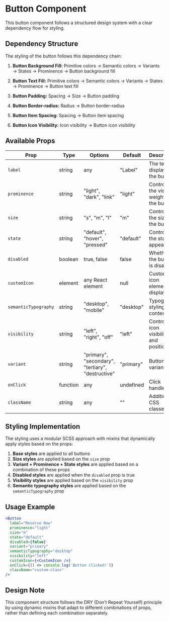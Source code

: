 # Button Component

This button component follows a structured design system with a clear dependency flow for styling.

## Dependency Structure

The styling of the button follows this dependency chain:

1. **Button Background Fill:**
   Primitive colors → Semantic colors → Variants → States → Prominence → Button background fill

2. **Button Text Fill:**
   Primitive colors → Semantic colors → Variants → States → Prominence → Button text fill

3. **Button Padding:**
   Spacing → Size → Button padding

4. **Button Border-radius:**
   Radius → Button border-radius

5. **Button Item Spacing:**
   Spacing → Button item spacing

6. **Button Icon Visibility:**
   Icon visibility → Button icon visibility

## Available Props

| Prop | Type | Options | Default | Description |
|------|------|---------|---------|-------------|
| `label` | string | any | "Label" | The text displayed in the button |
| `prominence` | string | "light", "dark", "link" | "light" | Controls the visual weight of the button |
| `size` | string | "s", "m", "l" | "m" | Controls the size of the button |
| `state` | string | "default", "hover", "pressed" | "default" | Controls the state appearance |
| `disabled` | boolean | true, false | false | Whether the button is disabled |
| `customIcon` | element | any React element | null | Custom icon element to display |
| `semanticTypography` | string | "desktop", "mobile" | "desktop" | Typography styling context |
| `visibility` | string | "left", "right", "off" | "left" | Controls icon visibility and position |
| `variant` | string | "primary", "secondary", "tertiary", "destructive" | "primary" | Button style variant |
| `onClick` | function | any | undefined | Click handler |
| `className` | string | any | "" | Additional CSS classes |

## Styling Implementation

The styling uses a modular SCSS approach with mixins that dynamically apply styles based on the props:

1. **Base styles** are applied to all buttons
2. **Size styles** are applied based on the `size` prop
3. **Variant + Prominence + State styles** are applied based on a combination of these props
4. **Disabled styles** are applied when the `disabled` prop is true
5. **Visibility styles** are applied based on the `visibility` prop
6. **Semantic typography styles** are applied based on the `semanticTypography` prop

## Usage Example

```jsx
<Button 
  label="Reserve Now"
  prominence="light"
  size="m"
  state="default"
  disabled={false}
  variant="primary"
  semanticTypography="desktop"
  visibility="left"
  customIcon={<CustomIcon />}
  onClick={() => console.log('Button clicked!')}
  className="custom-class"
/>
```

## Design Note

This component structure follows the DRY (Don't Repeat Yourself) principle by using dynamic mixins that adapt to different combinations of props, rather than defining each combination separately. 